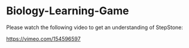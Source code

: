# Biology-Learning-Game

Please watch the following video to get an understanding  of StepStone:

https://vimeo.com/154596597



